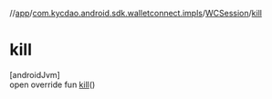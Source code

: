 //[app](../../../index.md)/[com.kycdao.android.sdk.walletconnect.impls](../index.md)/[WCSession](index.md)/[kill](kill.md)

# kill

[androidJvm]\
open override fun [kill](kill.md)()
